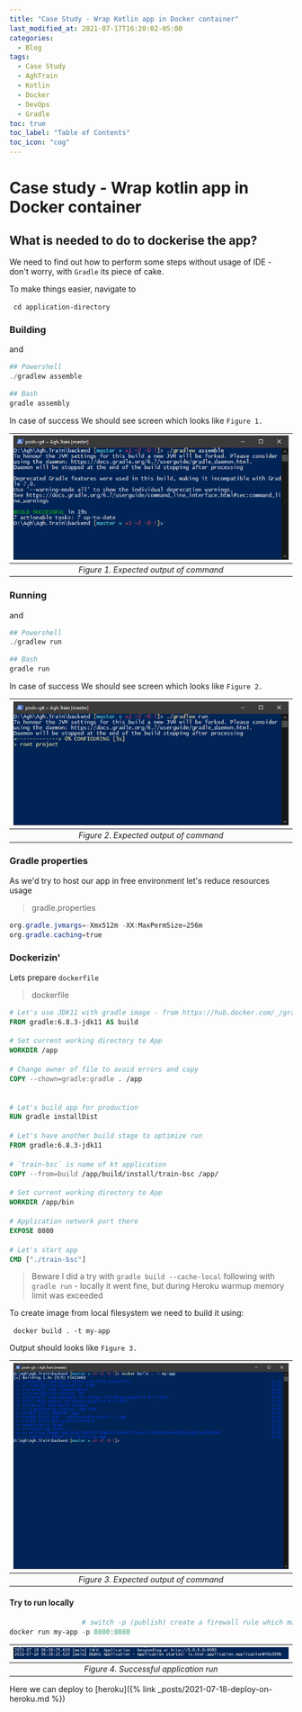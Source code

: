 ```yaml
---
title: "Case Study - Wrap Kotlin app in Docker container"
last_modified_at: 2021-07-17T16:20:02-05:00
categories:
  - Blog
tags:
  - Case Study
  - AghTrain
  - Kotlin
  - Docker
  - DevOps
  - Gradle
toc: true
toc_label: "Table of Contents"
toc_icon: "cog"
---
```


# Case study - Wrap kotlin app in Docker container

## What is needed to do to dockerise the app?

We need to find out how to perform some steps without usage of IDE - don't worry, with `Gradle` its piece of cake.

To make things easier, navigate to

` cd application-directory`


### Building

and 

```powershell
## Powershell
./gradlew assemble
```

```bash
## Bash
gradle assembly
```

In case of success We should see screen which looks like `Figure 1.`


| ![](/assets/images/2021-07-17-17-39-34.png) |
|:--:|
| *Figure 1. Expected output of command* |



### Running

and 

```powershell
## Powershell
./gradlew run
```

```bash
## Bash
gradle run
```

In case of success We should see screen which looks like `Figure 2.`


| ![](/assets/images/2021-07-17-17-21-48.png) |
|:--:|
| *Figure 2. Expected output of command* |

### Gradle properties

As we'd try to host our app in free environment let's reduce resources usage

> gradle.properties
```powershell
org.gradle.jvmargs=-Xmx512m -XX:MaxPermSize=256m
org.gradle.caching=true
```

### Dockerizin'

Lets prepare `dockerfile`

> dockerfile

```dockerfile
# Let's use JDK11 with gradle image - from https://hub.docker.com/_/gradle
FROM gradle:6.8.3-jdk11 AS build

# Set current working directory to App
WORKDIR /app

# Change owner of file to avoid errors and copy 
COPY --chown=gradle:gradle . /app


# Let's build app for production
RUN gradle installDist

# Let's have another build stage to optimize run
FROM gradle:6.8.3-jdk11

# `train-bsc` is name of kt application 
COPY --from=build /app/build/install/train-bsc /app/

# Set current working directory to App
WORKDIR /app/bin

# Application network port there
EXPOSE 8080

# Let's start app
CMD ["./train-bsc"]
```

> Beware
> I did a try with `gradle build --cache-local` following with `gradle run` - locally it went fine, but during Heroku warmup memory limit was exceeded

To create image from local filesystem we need to build it using: 

` docker build . -t my-app`

Output should looks like `Figure 3.`

| ![](/assets/images/2021-07-17-19-15-32.png) |
|:--:|
| *Figure 3. Expected output of command* |

#### Try to run locally

```powershell
                  # switch -p (publish) create a firewall rule which maps port inside container to host
docker run my-app -p 8080:8080
```


| ![](/assets/images/2021-07-18-09-12-18.png)  |
|:--:|
| *Figure 4. Successful application run* |

Here we can deploy to [heroku]({% link _posts/2021-07-18-deploy-on-heroku.md %}) 
